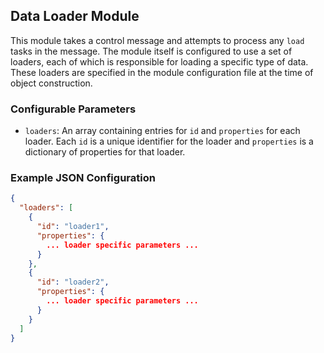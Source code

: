 <!--
SPDX-FileCopyrightText: Copyright (c) 2022-2023, NVIDIA CORPORATION & AFFILIATES. All rights reserved.
SPDX-License-Identifier: Apache-2.0

Licensed under the Apache License, Version 2.0 (the "License");
you may not use this file except in compliance with the License.
You may obtain a copy of the License at

http://www.apache.org/licenses/LICENSE-2.0

Unless required by applicable law or agreed to in writing, software
distributed under the License is distributed on an "AS IS" BASIS,
WITHOUT WARRANTIES OR CONDITIONS OF ANY KIND, either express or implied.
See the License for the specific language governing permissions and
limitations under the License.
-->

## Data Loader Module

This module takes a control message and attempts to process any `load` tasks in the message. The module itself is
configured to use a set of loaders, each of which is responsible for loading a specific type of data. These loaders
are specified in the module configuration file at the time of object construction.

### Configurable Parameters

- `loaders`: An array containing entries for `id` and `properties` for each loader. Each `id` is a unique identifier for
  the loader and `properties` is a dictionary of properties for that loader.

### Example JSON Configuration

```json
{
  "loaders": [
    {
      "id": "loader1",
      "properties": {
        ... loader specific parameters ...
      }
    },
    {
      "id": "loader2",
      "properties": {
        ... loader specific parameters ...
      }
    }
  ]
}